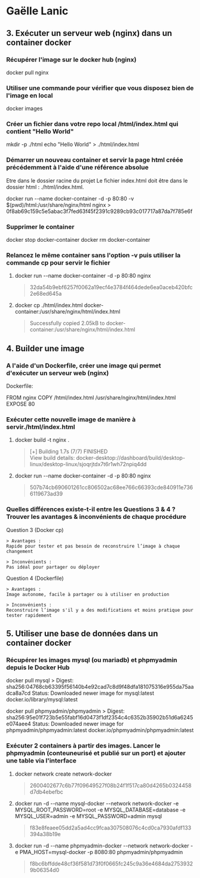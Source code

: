 # Gaëlle Lanic

## 3. Exécuter un serveur web (nginx) dans un container docker

### Récupérer l'image sur le docker hub (nginx)
docker pull nginx

### Utiliser une commande pour vérifier que vous disposez bien de l'image en local
docker images

### Créer un fichier dans votre repo local /html/index.html qui contient "Hello World"
mkdir -p ./html
echo "Hello World" > ./html/index.html

### Démarrer un nouveau container et servir la page html créée précédemment à l'aide d'une référence absolue
Etre dans le dossier racine du projet
Le fichier index.html doit être dans le dossier html : ./html/index.html.

docker run --name docker-container -d -p 80:80 -v $(pwd)/html:/usr/share/nginx/html nginx
    > 0f8ab69c159c5e5abac3f7fed63f45f2391c9289cb93c017717a87da7f785e6f

### Supprimer le container
docker stop docker-container
docker rm docker-container

### Relancez le même container sans l'option -v puis utiliser la commande cp pour servir le fichier 
 1. docker run --name docker-container -d -p 80:80 nginx
    > 32da54b9ebf6257f0062a19ecf4e3784f464dede6ea0aceb420bfc2e68ed645a

 2. docker cp ./html/index.html docker-container:/usr/share/nginx/html/index.html
    > Successfully copied 2.05kB to docker-container:/usr/share/nginx/html/index.html

## 4. Builder une image

### A l'aide d'un Dockerfile, créer une image qui permet d'exécuter un serveur web (nginx)
Dockerfile:

FROM nginx
COPY /html/index.html /usr/share/nginx/html/index.html
EXPOSE 80

### Exécuter cette nouvelle image de manière à servir./html/index.html
 1. docker build -t nginx .
    > [+] Building 1.7s (7/7) FINISHED  
      View build details: docker-desktop://dashboard/build/desktop-linux/desktop-linux/sjoqrjtdx7t6r1wh72npiq4dd

 2. docker run --name docker-container -d -p 80:80 nginx
    > 507b74cb690601261cc806502ac68ee766c66393cde840911e7366119673ad39

### Quelles différences existe-t-il entre les Questions 3 & 4 ? Trouver les avantages & inconvénients de chaque procédure
Question 3 (Docker cp)

    > Avantages :
    Rapide pour tester et pas besoin de reconstruire l’image à chaque changement

    > Inconvénients :
    Pas idéal pour partager ou déployer

Question 4 (Dockerfile)

    > Avantages :
    Image autonome, facile à partager ou à utiliser en production

    > Inconvénients :
    Reconstruire l’image s'il y a des modifications et moins pratique pour tester rapidement

## 5. Utiliser une base de données dans un container docker

### Récupérer les images mysql (ou mariadb) et phpmyadmin depuis le Docker Hub
docker pull mysql
    > Digest: sha256:04768cb63395f56140b4e92cad7c8d9f48dfa181075316e955da75aadca8a7cd
    Status: Downloaded newer image for mysql:latest
    docker.io/library/mysql:latest

docker pull phpmyadmin/phpmyadmin
    > Digest: sha256:95e01f723b5e55fabf16d0473f1df2354c4c6352b35902b51d6a6245e074aee4
    Status: Downloaded newer image for phpmyadmin/phpmyadmin:latest
    docker.io/phpmyadmin/phpmyadmin:latest

### Exécuter 2 containers à partir des images. Lancer le phpmyadmin (conteuneurisé et publié sur un port) et ajouter une table via l'interface
 1. docker network create network-docker
    > 2600402677c6b77f09649527f08b24f1f517ca80d4265b0324458d7db4ebefbc

 2. docker run -d --name mysql-docker --network network-docker -e MYSQL_ROOT_PASSWORD=root -e MYSQL_DATABASE=database -e MYSQL_USER=admin -e            MYSQL_PASSWORD=admin mysql
    > f83e8feaee05dd2a5ad4cc9fcaa307508076c4cd0ca7930afdf133394a38b19e

 3. docker run -d --name phpmyadmin-docker --network network-docker -e PMA_HOST=mysql-docker -p 8080:80 phpmyadmin/phpmyadmin
    > f8bc6bffdde48cf36f581d73f0f0665fc245c9a36e4684da27539329b06354d0